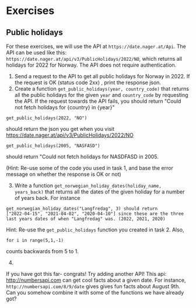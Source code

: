 # Exercises

## Public holidays
For these exercises, we will use the API at `https://date.nager.at/Api`. The API can be used like this: `https://date.nager.at/api/v3/PublicHolidays/2022/NO`, which returns all holidays for 2022 for Norway. The API does not require authentication.

1. Send a request to the API to get all public holidays for Norway in 2022. If the request is OK (status code 2xx) , print the response json.
2. Create a function `get_public_holidays(year, country_code)` that returns all the public holidays for the given `year` and `country_code` by requesting the API. If the request towards the API fails, you should return "Could not fetch holidays for {country} in {year}"
```
get_public_holidays(2022, "NO")
``` 
should return the json you get when you visit https://date.nager.at/api/v3/PublicHolidays/2022/NO
```
get_public_holidays(2005, "NASFASD") 
```
should return "Could not fetch holidays for NASDFASD in 2005.


(Hint: Re-use some of the code you used in task 1, and base the error message on whether the response is OK or not)

3. Write a function `get_norwegian_holiday_dates(holiday_name, years_back)` that returns all the dates of the given holiday for a number of years back.
For instance
```
get_norwegian_holiday_dates("Langfredag", 3) should return 
["2022-04-15", "2021-04-02", "2020-04-10"] since these are the three last years dates of when "Langfredag" was. (2022, 2021, 2020) 
```
Hint: Re-use the `get_public_holidays` function you created in task 2.
Also, 
```
for i in range(5,1,-1)
```
 counts backwards from 5 to 1. 


4.
If you have got this far- congrats! Try adding another API! 
This api: http://numbersapi.com can get cool facts about a given date. For instance, `http://numbersapi.com/8/9/date` gives gives fun facts about August 9th. 
Can you somehow combine it with some of the functions we have already got? 